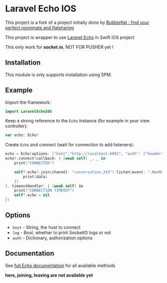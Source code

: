 # Laravel Echo IOS

This project is a fork of a project initially done by [Bubbleflat : find your perfect roommate and flatsharing](https://bubbleflat.com)

This project is wrapper to use [Laravel Echo](https://github.com/laravel/echo) in Swift IOS project

This only work for **socket.io**, NOT FOR PUSHER yet !

## Installation

This module is only supports installation using SPM.


## Example

Import the framework:

```Swift
import LaravelEchoIOS
```

Keep a strong reference to the `Echo` instance (for example in your view controller):

```Swift
var echo: Echo?
```

Create `Echo` and connect (wait for connection to add listeners):

```Swift
echo = Echo(options: ["host":"http://localhost:6001", "auth": ["headers": ["Authorization": "Bearer " + token]]])
echo?.connect(callback: { [weak self] _, _ in
    print("CONNECTED")

    self?.echo?.join(channel: "conversation.243").listen(event: ".NewMessage", callback: { data, ack in
        print(data)
    })
}, timeoutHandler: { [weak self] in
    print("CONNECTION TIMEOUT")
    self?.echo = nil
})
```

## Options

- `host` - String, the host to connect
- `log` - Bool, whether to print SocketIO logs or not
- `auth` - Dictionary, authorization options

## Documentation

See [full Echo documentation](https://laravel.com/docs/5.5/broadcasting) for all available methods

**here, joining, leaving are not available yet**

